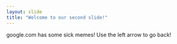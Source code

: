 ```yaml
---
layout: slide
title: "Welcome to our second slide!"
---
```

google.com has some sick memes!
Use the left arrow to go back!
